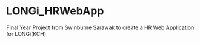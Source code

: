 # LONGi_HRWebApp
Final Year Project from Swinburne Sarawak to create a HR Web Application for LONGi(KCH)
